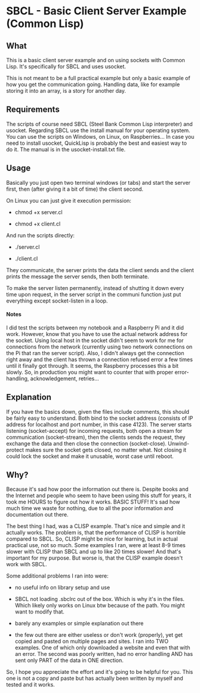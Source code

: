 # SBCL - Basic Client Server Example (Common Lisp)

## What

This is a basic client server example and on using sockets with Common Lisp. It's specifically for SBCL and uses usocket.

This is not meant to be a full practical example but only a basic example of how you get the communication going. Handling data, like for example storing it into an array, is a story for another day.

## Requirements

The scripts of course need SBCL (Steel Bank Common Lisp interpreter) and usocket. Regarding SBCL use the install manual for your operating system. You can use the scripts on Windows, on Linux, on Raspberries... In case you need to install usocket, QuickLisp is probably the best and easiest way to do it. The manual is in the usocket-install.txt file.

## Usage

Basically you just open two terminal windows (or tabs) and start the server first, then (after giving it a bit of time) the client second.

On Linux you can just give it execution permission:

- chmod +x server.cl

- chmod +x client.cl

And run the scripts directly:

- ./server.cl

- ./client.cl

They communicate, the server prints the data the client sends and the client prints the message the server sends, then both terminate.

To make the server listen permanently, instead of shutting it down every time upon request, in the server script in the communi function just put everything except socket-listen in a loop.

#### Notes

I did test the scripts between my notebook and a Raspberry Pi and it did work. However, know that you have to use the actual network address for the socket. Using local host in the socket didn't seem to work for me for connections from the network (currently using two network connections on the Pi that ran the server script). Also, I didn't always get the connection right away and the client has thrown a connection refused error a few times until it finally got through. It seems, the Raspberry processes this a bit slowly. So, in production you might want to counter that with proper error-handling, acknowledgement, retries...

## Explanation

If you have the basics down, given the files include comments, this should be fairly easy to understand. Both bind to the socket address (consists of IP address for localhost and port number, in this case 4123). The server starts listening (socket-accept) for incoming requests, both open a stream for communication (socket-stream), then the clients sends the request, they exchange the data and then close the connection (socket-close). Unwind-protect makes sure the socket gets closed, no matter what. Not closing it could lock the socket and make it unusable, worst case until reboot.

## Why?

Because it's sad how poor the information out there is. Despite books and the Internet and people who seem to have been using this stuff for years, it took me HOURS to figure out how it works. BASIC STUFF! It's sad how much time we waste for nothing, due to all the poor information and documentation out there.

The best thing I had, was a CLISP example. That's nice and simple and it actually works. The problem is, that the performance of CLISP is horrible compared to SBCL. So, CLISP might be nice for learning, but in actual practical use, not so much. Some examples I ran, were at least 8-9 times slower with CLISP than SBCL and up to like 20 times slower! And that's important for my purpose. But worse is, that the CLISP example doesn't work with SBCL.

Some additional problems I ran into were: 

- no useful info on library setup and use

- SBCL not loading .sbclrc out of the box. Which is why it's in the files. Which likely only works on Linux btw because of the path. You might want to modify that.

- barely any examples or simple explanation out there

- the few out there are either useless or don't work (properly), yet get copied and pasted on multiple pages and sites. I ran into TWO examples. One of which only downloaded a website and even that with an error. The second was poorly written, had no error handling AND has sent only PART of the data in ONE direction.

So, I hope you appreciate the effort and it's going to be helpful for you. This one is not a copy and paste but has actually been written by myself and tested and it works.
